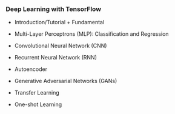 ### Deep Learning with TensorFlow

- Introduction/Tutorial + Fundamental

- Multi-Layer Perceptrons (MLP): Classification and Regression

- Convolutional Neural Network (CNN)

- Recurrent Neural Network (RNN)

- Autoencoder

- Generative Adversarial Networks (GANs)

- Transfer Learning

- One-shot Learning
